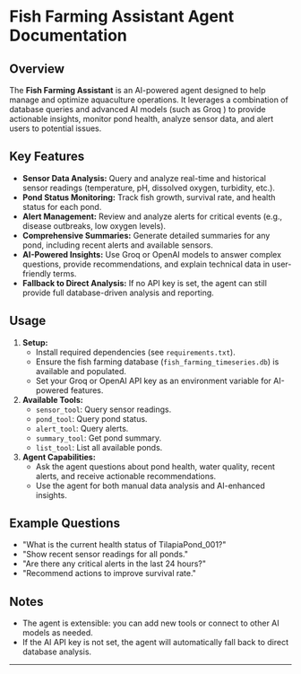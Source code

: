 # Fish Farming Assistant Agent Documentation

## Overview
The **Fish Farming Assistant** is an AI-powered agent designed to help manage and optimize aquaculture operations. It leverages a combination of database queries and advanced AI models (such as Groq ) to provide actionable insights, monitor pond health, analyze sensor data, and alert users to potential issues.

## Key Features
- **Sensor Data Analysis:** Query and analyze real-time and historical sensor readings (temperature, pH, dissolved oxygen, turbidity, etc.).
- **Pond Status Monitoring:** Track fish growth, survival rate, and health status for each pond.
- **Alert Management:** Review and analyze alerts for critical events (e.g., disease outbreaks, low oxygen levels).
- **Comprehensive Summaries:** Generate detailed summaries for any pond, including recent alerts and available sensors.
- **AI-Powered Insights:** Use Groq or OpenAI models to answer complex questions, provide recommendations, and explain technical data in user-friendly terms.
- **Fallback to Direct Analysis:** If no API key is set, the agent can still provide full database-driven analysis and reporting.

## Usage
1. **Setup:**
   - Install required dependencies (see `requirements.txt`).
   - Ensure the fish farming database (`fish_farming_timeseries.db`) is available and populated.
   - Set your Groq or OpenAI API key as an environment variable for AI-powered features.
2. **Available Tools:**
   - `sensor_tool`: Query sensor readings.
   - `pond_tool`: Query pond status.
   - `alert_tool`: Query alerts.
   - `summary_tool`: Get pond summary.
   - `list_tool`: List all available ponds.
3. **Agent Capabilities:**
   - Ask the agent questions about pond health, water quality, recent alerts, and receive actionable recommendations.
   - Use the agent for both manual data analysis and AI-enhanced insights.

## Example Questions
- "What is the current health status of TilapiaPond_001?"
- "Show recent sensor readings for all ponds."
- "Are there any critical alerts in the last 24 hours?"
- "Recommend actions to improve survival rate."

## Notes
- The agent is extensible: you can add new tools or connect to other AI models as needed.
- If the AI API key is not set, the agent will automatically fall back to direct database analysis.

---
